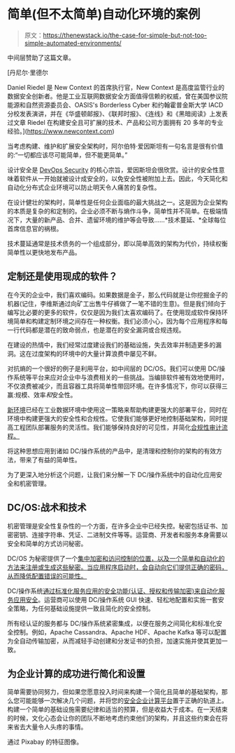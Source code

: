 # 简单(但不太简单)自动化环境的案例

> 原文：<https://thenewstack.io/the-case-for-simple-but-not-too-simple-automated-environments/>

中间层赞助了这篇文章。

 [丹尼尔·里德尔

Daniel Riedel 是 New Context 的首席执行官，New Context 是高度监管行业的数据安全创新者。他是工业互联网数据安全方面值得信赖的权威，曾在美国参议院能源和自然资源委员会、OASIS's Borderless Cyber 和约翰霍普金斯大学 IACD 分校发表演讲，并在《华盛顿邮报》、《联邦时报》、《连线》和《黑暗阅读》上发表过文章 Riedel 在构建安全且可扩展的技术、产品和公司方面拥有 20 多年的专业经验。](https://www.newcontext.com) 

当考虑构建、维护和扩展安全架构时，阿尔伯特·爱因斯坦有一句名言是很有价值的:“一切都应该尽可能简单，但不能更简单。”

设计安全是 [DevOps Security](https://www.newcontext.com/devops-security-services/) 的核心宗旨，爱因斯坦会很欣赏。设计的安全性意味着软件从一开始就被设计成安全的，以免安全性被附加上去。因此，今天简化和自动化分布式企业环境可以防止明天令人痛苦的复杂性。

在设计健壮的架构时，简单性是任何企业面临的最大挑战之一。这是因为企业架构的本质是复杂的和定制的。企业必须不断与熵作斗争，简单性并不简单。在极端情况下，大量的新产品、合并、遗留环境的维护等会导致……*技术蔓延、*全球每位首席信息官的祸根。

技术蔓延通常是技术债务的一个组成部分，即以简单高效的架构为代价，持续权衡简单性以更快地发布产品。

## 定制还是使用现成的软件？

在今天的企业中，我们喜欢编码。如果数据是金子，那么代码就是让你挖掘金子的机器(记住，李维斯通过向矿工出售牛仔裤做了一笔不错的生意)。但是我们倾向于编写比必要的更多的软件，仅仅是因为我们太喜欢编码了。在使用现成软件保持环境简单和构建定制环境之间存在一种权衡。我们必须小心，因为每个应用程序和每一行代码都是潜在的致命弱点，也是潜在的安全漏洞或合规违规。

在建设的热情中，我们经常过度建设我们的基础设施，失去效率并制造更多的漏洞。这在过度架构的环境中的大量计算浪费中屡见不鲜。

对抗熵的一个很好的例子是利用平台，如中间层的 DC/OS。我们可以使用 DC/操作系统等平台来应对企业中与浪费相关的一些挑战。当编排软件被有效地使用时，不仅浪费被减少，而且容器工具将简单性带回环境。在许多情况下，你可以获得三赢:规模、效率*和*安全性。

[新环境](https://www.newcontext.com)已经在工业数据环境中使用这一策略来帮助构建更强大的部署平台，同时在环境中构建更强大的安全性和合规性。它使我们能够更好地控制基础架构，同时提高工程团队部署服务的灵活性。我们能够保持良好的可见性，并简化[合规性审计流程。](https://www.newcontext.com/devops-and-separation-of-duties/)

将这种思想应用到诸如 DC/操作系统的产品中，是清理和控制你的架构的有效方法，带来了有益的简单性。

为了更深入地分析这个问题，让我们来分解一下 DC/操作系统中的自动化应用安全和机密管理。

## DC/OS:战术和技术

机密管理是安全性复杂性的一个方面，在许多企业中已经失控。秘密包括证书、加密密钥、连接字符串、凭证、二进制文件等等。运营商、开发者和服务本身需要以安全和简单的方式访问秘密。

DC/OS 为秘密提供了一个[集中加密和访问控制的位置，以及一个简单和自动化的方法来注册或生成这些秘密。当应用程序启动时，会自动向它们提供正确的密码，从而降低配置错误的可能性。](https://mesosphere.com/blog/dcos-1_11-security/#secrets)

DC/操作系统[通过标准化服务应用的安全功能(认证、授权和传输加密)来自动化服务应用安全](https://mesosphere.com/blog/dcos-1_11-security/#comms)。运营商可以使用 DC/操作系统 GUI 快速、轻松地配置和实施一套安全策略，为任何基础设施提供一致且简化的安全控制。

所有经认证的服务都与 DC/操作系统紧密集成，以便在服务之间简化和标准化安全控制。例如，Apache Cassandra、Apache HDF、Apache Kafka 等可以配置为全自动传输加密，从而减轻手动创建和分发证书的负担，加速实施并使其更加一致。

## 为企业计算的成功进行简化和设置

简单需要协同努力，但如果您愿意投入时间来构建一个简化且简单的基础架构，那么您可能能够一次解决几个问题，并将您的[安全企业计算平台](https://www.newcontext.com/products/lean-security-intelligence-platform-lsiq/)置于正确的轨道上。构建一个简单的基础设施需要纪律和适当的预算，但是收益大于成本。在一天结束的时候，文化心态会让你的团队不断地考虑约束他们的架构，并且这些约束会在将来省去大量令人头疼的事情。

通过 Pixabay 的特征图像。

<svg xmlns:xlink="http://www.w3.org/1999/xlink" viewBox="0 0 68 31" version="1.1"><title>Group</title> <desc>Created with Sketch.</desc></svg>